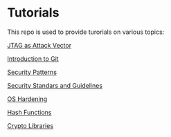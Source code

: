 # Tutorials

This repo is used to provide turorials on various topics:
<!--stackedit_data:
eyJoaXN0b3J5IjpbLTcwNDY0NzQ4NF19
-->
[JTAG as Attack Vector](jtag.md)

[Introduction to Git](git_tutorial.md)

[Security Patterns](security_patterns.md)

[Security Standars and Guidelines](security_standars_guidelines.md)

[OS Hardening](os_hardening.md)

[Hash Functions](hash.md)

[Crypto Libraries](wolfssl.md)

